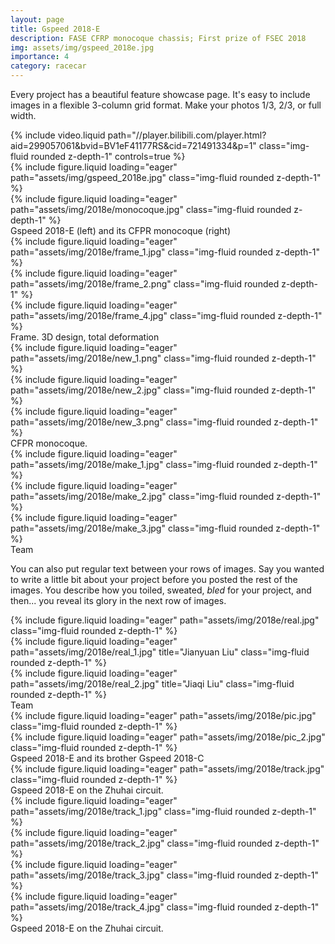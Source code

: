 ```yaml
---
layout: page
title: Gspeed 2018-E
description: FASE CFRP monocoque chassis; First prize of FSEC 2018
img: assets/img/gspeed_2018e.jpg
importance: 4
category: racecar
---
```


Every project has a beautiful feature showcase page.
It's easy to include images in a flexible 3-column grid format.
Make your photos 1/3, 2/3, or full width.

<div class="row">
    <div class="col-sm mt-3 mt-md-0">
        {% include video.liquid path="//player.bilibili.com/player.html?aid=299057061&bvid=BV1eF41177RS&cid=721491334&p=1" class="img-fluid rounded z-depth-1" controls=true %}
    </div>
</div>

<div class="row">
    <div class="col-sm mt-3 mt-md-0">
        {% include figure.liquid loading="eager" path="assets/img/gspeed_2018e.jpg" class="img-fluid rounded z-depth-1" %}
    </div>
    <div class="col-sm mt-3 mt-md-0">
        {% include figure.liquid loading="eager" path="assets/img/2018e/monocoque.jpg" class="img-fluid rounded z-depth-1" %}
    </div>
</div>
<div class="caption">
    Gspeed 2018-E (left) and its CFPR monocoque (right)
</div>


<div class="row">
    <div class="col-sm mt-3 mt-md-0">
        {% include figure.liquid loading="eager" path="assets/img/2018e/frame_1.jpg" class="img-fluid rounded z-depth-1" %}
    </div>
    <div class="col-sm mt-3 mt-md-0">
        {% include figure.liquid loading="eager" path="assets/img/2018e/frame_2.png" class="img-fluid rounded z-depth-1" %}
    </div>
    <div class="col-sm mt-3 mt-md-0">
        {% include figure.liquid loading="eager" path="assets/img/2018e/frame_4.jpg" class="img-fluid rounded z-depth-1" %}
    </div>
</div>
<div class="caption">
    Frame. 3D design, total deformation
</div>


<div class="row">
    <div class="col-sm mt-3 mt-md-0">
        {% include figure.liquid loading="eager" path="assets/img/2018e/new_1.png" class="img-fluid rounded z-depth-1" %}
    </div>
    <div class="col-sm mt-3 mt-md-0">
        {% include figure.liquid loading="eager" path="assets/img/2018e/new_2.jpg" class="img-fluid rounded z-depth-1" %}
    </div>
    <div class="col-sm mt-3 mt-md-0">
        {% include figure.liquid loading="eager" path="assets/img/2018e/new_3.png" class="img-fluid rounded z-depth-1" %}
    </div>
</div>
<div class="caption">
    CFPR monocoque.
</div>


<div class="row">
    <div class="col-sm mt-3 mt-md-0">
        {% include figure.liquid loading="eager" path="assets/img/2018e/make_1.jpg" class="img-fluid rounded z-depth-1" %}
    </div>
    <div class="col-sm mt-3 mt-md-0">
        {% include figure.liquid loading="eager" path="assets/img/2018e/make_2.jpg" class="img-fluid rounded z-depth-1" %}
    </div>
    <div class="col-sm mt-3 mt-md-0">
        {% include figure.liquid loading="eager" path="assets/img/2018e/make_3.jpg" class="img-fluid rounded z-depth-1" %}
    </div>
</div>
<div class="caption">
    Team
</div>

You can also put regular text between your rows of images.
Say you wanted to write a little bit about your project before you posted the rest of the images.
You describe how you toiled, sweated, _bled_ for your project, and then... you reveal its glory in the next row of images.


<div class="row">
    <div class="col-sm mt-3 mt-md-0">
        {% include figure.liquid loading="eager" path="assets/img/2018e/real.jpg" class="img-fluid rounded z-depth-1" %}
    </div>
    <div class="col-sm mt-3 mt-md-0">
        {% include figure.liquid loading="eager" path="assets/img/2018e/real_1.jpg" title="Jianyuan Liu" class="img-fluid rounded z-depth-1" %}
    </div>
    <div class="col-sm mt-3 mt-md-0">
        {% include figure.liquid loading="eager" path="assets/img/2018e/real_2.jpg" title="Jiaqi Liu" class="img-fluid rounded z-depth-1" %}
    </div>
</div>
<div class="caption">
    Team
</div>


<div class="row">
    <div class="col-sm mt-3 mt-md-0">
        {% include figure.liquid loading="eager" path="assets/img/2018e/pic.jpg" class="img-fluid rounded z-depth-1" %}
    </div>
    <div class="col-sm mt-3 mt-md-0">
        {% include figure.liquid loading="eager" path="assets/img/2018e/pic_2.jpg" class="img-fluid rounded z-depth-1" %}
    </div>
</div>
<div class="caption">
    Gspeed 2018-E and its brother Gspeed 2018-C
</div>


<div class="row">
    <div class="col-sm mt-3 mt-md-0">
        {% include figure.liquid loading="eager" path="assets/img/2018e/track.jpg" class="img-fluid rounded z-depth-1" %}
    </div>
</div>
<div class="caption">
    Gspeed 2018-E on the Zhuhai circuit.
</div>

<div class="row">
    <div class="col-sm mt-3 mt-md-0">
        {% include figure.liquid loading="eager" path="assets/img/2018e/track_1.jpg" class="img-fluid rounded z-depth-1" %}
    </div>
    <div class="col-sm mt-3 mt-md-0">
        {% include figure.liquid loading="eager" path="assets/img/2018e/track_2.jpg" class="img-fluid rounded z-depth-1" %}
    </div>
</div>
<div class="row">
    <div class="col-sm mt-3 mt-md-0">
        {% include figure.liquid loading="eager" path="assets/img/2018e/track_3.jpg" class="img-fluid rounded z-depth-1" %}
    </div>
    <div class="col-sm mt-3 mt-md-0">
        {% include figure.liquid loading="eager" path="assets/img/2018e/track_4.jpg" class="img-fluid rounded z-depth-1" %}
    </div>
</div>
<div class="caption">
    Gspeed 2018-E on the Zhuhai circuit.
</div>
